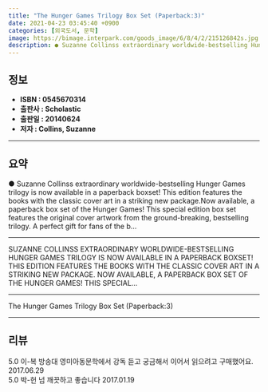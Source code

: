 ```yaml
---
title: "The Hunger Games Trilogy Box Set (Paperback:3)"
date: 2021-04-23 03:45:40 +0900
categories: [외국도서, 문학]
image: https://bimage.interpark.com/goods_image/6/8/4/2/215126842s.jpg
description: ● Suzanne Collinss extraordinary worldwide-bestselling Hunger Games trilogy is now available in a paperback boxset! This edition features the books with the cl
---
```


## **정보**

- **ISBN : 0545670314**
- **출판사 : Scholastic**
- **출판일 : 20140624**
- **저자 : Collins, Suzanne**

------



## **요약**

●  Suzanne Collinss extraordinary worldwide-bestselling Hunger Games trilogy is now available in a paperback boxset! This edition features the books with the classic cover art in a striking new package.Now available, a paperback box set of the Hunger Games! This special edition box set features the original cover artwork from the ground-breaking, bestselling trilogy. A perfect gift for fans of the b...

------

SUZANNE COLLINSS EXTRAORDINARY WORLDWIDE-BESTSELLING HUNGER GAMES TRILOGY IS NOW AVAILABLE IN A PAPERBACK BOXSET! THIS EDITION FEATURES THE BOOKS WITH THE CLASSIC COVER ART IN A STRIKING NEW PACKAGE. NOW AVAILABLE, A PAPERBACK BOX SET OF THE HUNGER GAMES! THIS SPECIAL... 

------


The Hunger Games Trilogy Box Set (Paperback:3) 

------


## **리뷰** 

5.0 이-복 방송대 영미아동문학에서 강독 듣고 궁금해서 이어서 읽으려고 구매했어요. 2017.06.29 <br/>5.0 박-헌 넘 깨끗하고 좋습니다 2017.01.19 <br/>